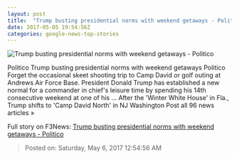 ```yaml
---
layout: post
title:  "Trump busting presidential norms with weekend getaways - Politico"
date: 2017-05-05 19:54:56Z
categories: google-news-top-stories
---
```


![Trump busting presidential norms with weekend getaways - Politico](http://static.politico.com/d3/8b/88a93df1446195c31dc8775f4d00/17-donald-trump-30-ap-1160.jpg)

Politico Trump busting presidential norms with weekend getaways Politico Forget the occasional skeet shooting trip to Camp David or golf outing at Andrews Air Force Base. President Donald Trump has established a new normal for a commander in chief's leisure time by spending his 14th consecutive weekend at one of his ... After the 'Winter White House' in Fla., Trump shifts to 'Camp David North' in NJ Washington Post all 96 news articles »


Full story on F3News: [Trump busting presidential norms with weekend getaways - Politico](http://www.f3nws.com/n/uJQBJ)

> Posted on: Saturday, May 6, 2017 12:54:56 AM
